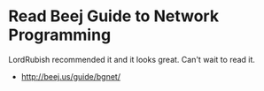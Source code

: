 # Read Beej Guide to Network Programming

LordRubish recommended it and it looks great. Can't wait to read it.

* <http://beej.us/guide/bgnet/>
